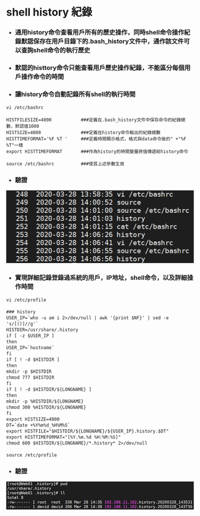 # shell history 紀錄

- ### 通用history命令查看用戶所有的歷史操作，同時shell命令操作紀錄默認保存在用戶目錄下的.bash_history文件中，通作該文件可以查詢shell命令的執行歷史

- ### 默認的histtory命令只能查看用戶歷史操作紀錄，不能區分每個用戶操作命令的時間

- ### 讓history命令自動記錄所有shell的執行時間

```
vi /etc/bashrc

HISTFILESIZE=4000			###定義在.bash_history文件中保存命令的紀錄總數，默認值1000
HISTSIZE=4000				###定義在history命令輸出的紀錄總數
HISTTIMEFORMAT='%F %T '		###定義時間顯示格式，格式與data命令後的" +"%F %T"一樣
export HISTTIMEFORMAT		###作為history的時間變量將值傳遞給history命令

source /etc/bashrc			###使其上述參數生效
```

- ### 驗證

![](https://raw.githubusercontent.com/abnershaw/abnershaw.github.io/master/assets/img/shell/2020-03-28_14-07-19.jpg)

- ### 實現詳細記錄登錄過系統的用戶，IP地址，shell命令，以及詳細操作時間

```
vi /etc/profile

### history
USER_IP=`who -u am i 2>/dev/null | awk '{print $NF}' | sed -e 's/[()]//g'`
HISTDIR=/usr/share/.history
if [ -z $USER_IP ]
then
USER_IP=`hostname`
fi
if [ ! -d $HISTDIR ]
then
mkdir -p $HISTDIR
chmod 777 $HISTDIR
fi
if [ ! -d $HISTDIR/${LONGNAME} ]
then
mkdir -p %HISTDIR/${LONGNAME}
chmod 300 %HISTDIR/${LONGNAME}
fi
export HISTSIZE=4000
DT=`date +%Y%m%d_%H%M%S`
export HISTFILE="$HISTDIR/${LONGNAME}/${USER_IP}.history.$DT"
export HISTTIMEFORMAT="[%Y.%m.%d %H:%M:%S]"
chmod 600 $HISTDIR/${LONGNAME}/*.history* 2>/dev/null

source /etc/profile
```

- ### 驗證

![](https://raw.githubusercontent.com/abnershaw/abnershaw.github.io/master/assets/img/shell/2020-03-28_14-39-28.jpg)

